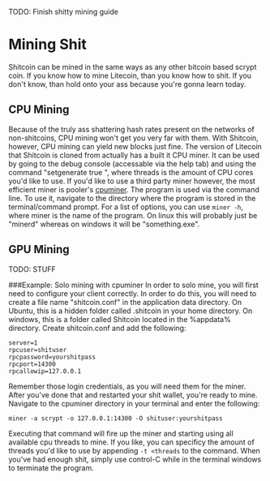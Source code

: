 TODO: Finish shitty mining guide

# Mining Shit
Shitcoin can be mined in the same ways as any other bitcoin based scrypt coin. If you know how to mine Litecoin, than you know how to shit. If you don't know, than hold onto your ass because you're gonna learn today. 

## CPU Mining
Because of the truly ass shattering hash rates present on the networks of non-shitcoins, CPU mining won't get you very far with them. With Shitcoin, however, CPU mining can yield new blocks just fine. The version of Litecoin that Shitcoin is cloned from actually has a built it CPU miner. It can be used by going to the debug console (accessable via the help tab) and using the command "setgenerate true <threads>", where threads is the amount of CPU cores you'd like to use. If you'd like to use a third party miner however, the most efficient miner is pooler's [cpuminer](https://sourceforge.net/projects/cpuminer/files/). The program is used via the command line. To use it, navigate to the directory where the program is stored in the terminal/command prompt. For a list of options, you can use `miner -h`, where miner is the name of the program. On linux this will probably just be "minerd" whereas on windows it will be "something.exe".

## GPU Mining
TODO: STUFF

###Example: Solo mining with cpuminer
In order to solo mine, you will first need to configure your client correctly. In order to do this, you will need to create a file name "shitcoin.conf" in the application data directory. On Ubuntu, this is a hidden folder called .shitcoin in your home directory. On windows, this is a folder called Shitcoin located in the %appdata% directory. Create shitcoin.conf and add the following:

```
server=1
rpcuser=shituser
rpcpassword=yourshitpass
rpcport=14300
rpcallowip=127.0.0.1
```
Remember those login credentials, as you will need them for the miner. After you've done that and restarted your shit wallet, you're ready to mine. Navigate to the cpuminer directory in your terminal and enter the following:

`miner -a scrypt -o 127.0.0.1:14300 -O shituser:yourshitpass`

Executing that command will fire up the miner and starting using all available cpu threads to mine. If you like, you can specificy the amount of threads you'd like to use by appending `-t <threads` to the command. When you've had enough shit, simply use control-C while in the terminal windows to terminate the program. 
